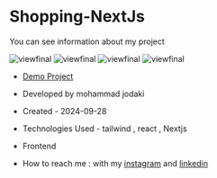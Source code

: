 # Shopping-NextJs
You can see information about my project


![viewfinal](https://imgurl.ir/uploads/q7170_Screenshot_48.png)
![viewfinal](https://imgurl.ir/uploads/j73491_Screenshot_46.png)
![viewfinal](https://imgurl.ir/uploads/h083820_Screenshot_47.png)
![viewfinal](https://imgurl.ir/uploads/y18615_Screenshot_44.png)
- [Demo Project](https://shopping-next-js.vercel.app/)

- Developed by mohammad jodaki

- Created - 2024-09-28

- Technologies Used - tailwind , react , Nextjs

- Frontend

- How to reach me : with my [instagram](https://www.instagram.com/mohammad_jodaki_web) and [linkedin](https://www.linkedin.com/in/mohammad-jodakian/)
